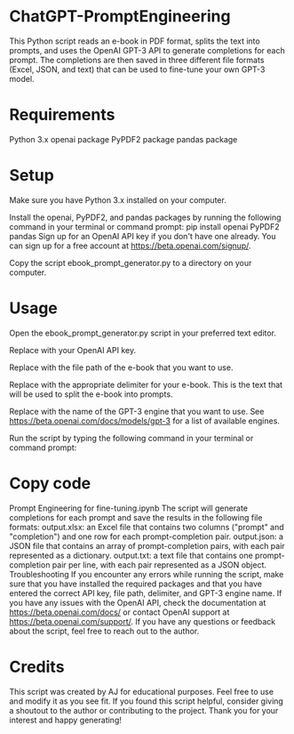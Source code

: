 # ChatGPT-PromptEngineering
This Python script reads an e-book in PDF format, splits the text into prompts, and uses the OpenAI GPT-3 API to generate completions for each prompt. The completions are then saved in three different file formats (Excel, JSON, and text) that can be used to fine-tune your own GPT-3 model.  

# Requirements
Python 3.x
openai package
PyPDF2 package
pandas package

# Setup
Make sure you have Python 3.x installed on your computer.

Install the openai, PyPDF2, and pandas packages by running the following command in your terminal or command prompt:
pip install openai PyPDF2 pandas
Sign up for an OpenAI API key if you don't have one already. You can sign up for a free account at https://beta.openai.com/signup/.

Copy the script ebook_prompt_generator.py to a directory on your computer.

# Usage
Open the ebook_prompt_generator.py script in your preferred text editor.

Replace <insert API key here> with your OpenAI API key.

Replace <insert file path here> with the file path of the e-book that you want to use.

Replace <insert delimiter here> with the appropriate delimiter for your e-book. This is the text that will be used to split the e-book into prompts.

Replace <insert GPT-3 engine here> with the name of the GPT-3 engine that you want to use. See https://beta.openai.com/docs/models/gpt-3 for a list of available engines.

Run the script by typing the following command in your terminal or command prompt:

# Copy code
Prompt Engineering for fine-tuning.ipynb
The script will generate completions for each prompt and save the results in the following file formats:
output.xlsx: an Excel file that contains two columns ("prompt" and "completion") and one row for each prompt-completion pair.
output.json: a JSON file that contains an array of prompt-completion pairs, with each pair represented as a dictionary.
output.txt: a text file that contains one prompt-completion pair per line, with each pair represented as a JSON object.
Troubleshooting
If you encounter any errors while running the script, make sure that you have installed the required packages and that you have entered the correct API key, file path, delimiter, and GPT-3 engine name.
If you have any issues with the OpenAI API, check the documentation at https://beta.openai.com/docs/ or contact OpenAI support at https://beta.openai.com/support/.
If you have any questions or feedback about the script, feel free to reach out to the author.

# Credits
This script was created by AJ for educational purposes. Feel free to use and modify it as you see fit. If you found this script helpful, consider giving a shoutout to the author or contributing to the project. Thank you for your interest and happy generating!
